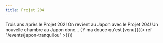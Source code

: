```yaml
---
title: Projet 204
---
```

Trois ans après le Projet 202! On revient au Japon avec le Projet 204! Un nouvelle chambre au Japon donc... (Y ma douce qu'est [venu]({{< ref "/events/japon-tranquilou" >}}))